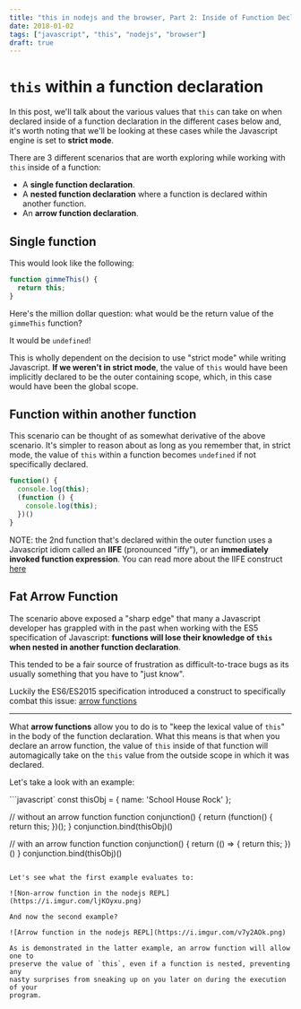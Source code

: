 ```yaml
---
title: "this in nodejs and the browser, Part 2: Inside of Function Declarations"
date: 2018-01-02
tags: ["javascript", "this", "nodejs", "browser"]
draft: true
---
```


# `this` within a function declaration
In this post, we'll talk about the various values that `this` can take on when
declared inside of a function declaration in the different cases below and, it's
worth noting that we'll be looking at these cases while the Javascript engine
is set to __strict mode__.

There are 3 different scenarios that are worth exploring while working with `this`
inside of a function:

* A __single function declaration__.
* A __nested function declaration__ where a function is declared within another function.
* An __arrow function declaration__.

## Single function
This would look like the following:

```javascript
function gimmeThis() {
  return this;
}
```

Here's the million dollar question: what would be the return value of the `gimmeThis`
function?

It would be `undefined`!

This is wholly dependent on the decision to use "strict mode" while writing
Javascript. __If we weren't in strict mode__, the value of `this` would have been
implicitly declared to be the outer containing scope, which, in this case would
have been the global scope.

## Function within another function
This scenario can be thought of as somewhat derivative of the above scenario.
It's simpler to reason about as long as you remember that, in strict mode,
the value of `this` within a function becomes `undefined` if not specifically
declared.

```javascript
function() {
  console.log(this);
  (function () {
    console.log(this);
  })()
}
```

NOTE: the 2nd function that's declared within the outer function uses a Javascript
idiom called an __IIFE__ (pronounced "iffy"), or an __immediately invoked function
expression__. You can read more about the IIFE construct [here](https://developer.mozilla.org/en-US/docs/Glossary/IIFE)

## Fat Arrow Function
The scenario above exposed a "sharp edge" that many a Javascript developer has
grappled with in the past when working with the ES5 specification of Javascript:
__functions will lose their knowledge of `this` when nested in another function
declaration__.

This tended to be a fair source of frustration as difficult-to-trace bugs as
its usually something that you have to "just know".

Luckily the ES6/ES2015 specification introduced a construct to specifically
combat this issue: [arrow functions](https://developer.mozilla.org/en-US/docs/Web/JavaScript/Guide/Functions#Arrow_functions)

---

What __arrow functions__ allow you to do is to "keep the lexical value of `this`"
in the body of the function declaration. What this means is that when you declare
an arrow function, the value of `this` inside of that function will automagically
take on the `this` value from the outside scope in which it was declared.

Let's take a look with an example:

```javascript`
const thisObj = { name: 'School House Rock' };

// without an arrow function
function conjunction() {
  return (function() {
    return this;
  })();
}
conjunction.bind(thisObj)()

// with an arrow function
function conjunction() {
  return (() => {
    return this;
  })()
}
conjunction.bind(thisObj)()
```

Let's see what the first example evaluates to:

![Non-arrow function in the nodejs REPL](https://i.imgur.com/ljKOyxu.png)

And now the second example?

![Arrow function in the nodejs REPL](https://i.imgur.com/v7y2AOk.png)

As is demonstrated in the latter example, an arrow function will allow one to
preserve the value of `this`, even if a function is nested, preventing any
nasty surprises from sneaking up on you later on during the execution of your
program.
